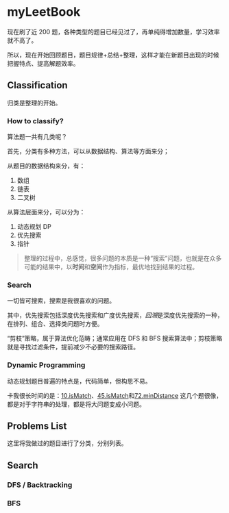 # myLeetBook

现在刷了近 200 题，各种类型的题目已经见过了，再单纯得增加数量，学习效率就不高了。

所以，现在开始回顾题目，题目规律+总结+整理，这样才能在新题目出现的时候把握特点、提高解题效率。

## Classification

归类是整理的开始。

### How to classify?

算法题一共有几类呢？

首先，分类有多种方法，可以从数据结构、算法等方面来分；

从题目的数据结构来分，有：

1. 数组
2. 链表
3. 二叉树

从算法层面来分，可以分为：

1. 动态规划 DP
2. 优先搜索
3. 指针

> 整理的过程中，总感觉，很多问题的本质是一种“搜索”问题，也就是在众多可能的结果中，以**时间**和**空间**作为指标，最优地找到结果的过程。

### Search

一切皆可搜索，搜索是我很喜欢的问题。

其中，优先搜索包括深度优先搜索和广度优先搜索，*回溯*是深度优先搜索的一种，在排列、组合、选择类问题时方便。

“剪枝”策略，属于算法优化范畴；通常应用在 DFS 和 BFS 搜索算法中；剪枝策略就是寻找过滤条件，提前减少不必要的搜索路径。

### Dynamic Programming

动态规划题目普遍的特点是，代码简单，但构思不易。

卡我很长时间的是：[10.isMatch](..//code//Solution_0010_isMatch.py)、[45.isMatch](..//code//Solution_0044_isMatch.py)和[72.minDistance](..//code//Solution_0072_minDistance.py)
这几个题很像，都是对于字符串的处理，都是将大问题变成小问题。

## Problems List

这里将我做过的题目进行了分类，分别列表。

## Search

### DFS / Backtracking

### BFS
